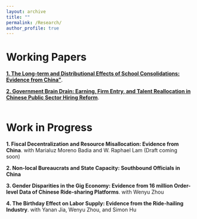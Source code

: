 ```yaml
---
layout: archive
title: ""
permalink: /Research/
author_profile: true
---
```

# Working Papers
**[1. The Long-term and Distributional Effects of School Consolidations: Evidence from China”](https://acrobat.adobe.com/link/review?uri=urn:aaid:scds:US:51ac993e-3568-3e98-88d5-5aa404686ec0)**.    

**[2. Government Brain Drain: Earning, Firm Entry, and Talent Reallocation in Chinese Public Sector Hiring Reform](https://acrobat.adobe.com/link/review?uri=urn:aaid:scds:US:d6779a13-147b-387e-be06-33c1e1d51f59)**.      
&nbsp;



# Work in Progress
**1. Fiscal Decentralization and Resource Misallocation: Evidence from China**. with Marialuz Moreno Badia and W. Raphael Lam (Draft coming soon)           

**2. Non-local Bureaucrats and State Capacity: Southbound Officials in China**          

**3. Gender Disparities in the Gig Economy: Evidence from 16 million Order-level Data of Chinese Ride-sharing Platforms**. with Wenyu Zhou     

**4. The Birthday Effect on Labor Supply: Evidence from the Ride-hailing Industry**. with Yanan Jia, Wenyu Zhou, and Simon Hu 

